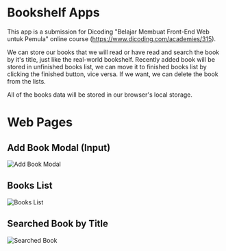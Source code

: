 # Bookshelf Apps

This app is a submission for Dicoding "Belajar Membuat Front-End Web untuk Pemula" online course (https://www.dicoding.com/academies/315).

We can store our books that we will read or have read and search the book by it's title, just like the real-world bookshelf. Recently added book will be stored in unfinished books list, we can move it to finished books list by clicking the finished button, vice versa. If we want, we can delete the book from the lists.

All of the books data will be stored in our browser's local storage.

# Web Pages

## Add Book Modal (Input)

![Add Book Modal](https://user-images.githubusercontent.com/66102026/167974568-978164c9-c450-44fe-88ac-311c0764e8c6.jpg)

## Books List

![Books List](https://user-images.githubusercontent.com/66102026/167974588-bba9272a-3b09-49f7-aa75-57466558df6e.jpg)

## Searched Book by Title

![Searched Book](https://user-images.githubusercontent.com/66102026/167974618-649649bd-b46a-45fa-94e2-c0b81745c88f.jpg)
